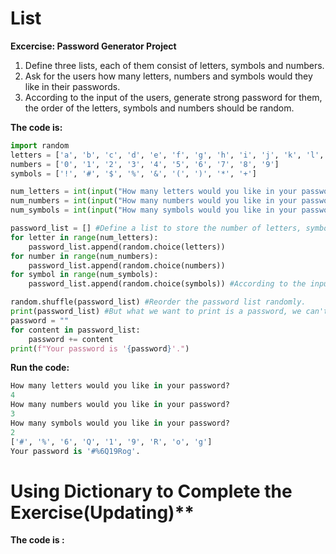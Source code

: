 # List
**Excercise: Password Generator Project**  
1. Define three lists, each of them consist of letters, symbols and numbers.
2. Ask for the users how many letters, numbers and symbols would they like in their passwords.
3. According to the input of the users, generate strong password for them, the order of the letters, symbols and numbers should be random.

**The code is:**

```py
import random
letters = ['a', 'b', 'c', 'd', 'e', 'f', 'g', 'h', 'i', 'j', 'k', 'l', 'm', 'n', 'o', 'p', 'q', 'r', 's', 't', 'u', 'v', 'w', 'x', 'y', 'z', 'A', 'B', 'C', 'D', 'E', 'F', 'G', 'H', 'I', 'J', 'K', 'L', 'M', 'N', 'O', 'P', 'Q', 'R', 'S', 'T', 'U', 'V', 'W', 'X', 'Y', 'Z']
numbers = ['0', '1', '2', '3', '4', '5', '6', '7', '8', '9']
symbols = ['!', '#', '$', '%', '&', '(', ')', '*', '+']

num_letters = int(input("How many letters would you like in your password?\n"))
num_numbers = int(input("How many numbers would you like in your password?\n"))
num_symbols = int(input("How many symbols would you like in your password?\n")) #The type of the input is a string, so we need to convert it to an integer.

password_list = [] #Define a list to store the number of letters, symbols and numbers the users want.
for letter in range(num_letters):
    password_list.append(random.choice(letters))
for number in range(num_numbers):
    password_list.append(random.choice(numbers))
for symbol in range(num_symbols):
    password_list.append(random.choice(symbols)) #According to the input expected numbers of letters, numbers and symbols in password, using the "random.choice" function to select elements in the givin lists randomly, and using the "append" function to add them in the password list.

random.shuffle(password_list) #Reorder the password list randomly.
print(password_list) #But what we want to print is a password, we can't just print a list form, so we should define a new variable to store the actual password.
password = ""
for content in password_list:
    password += content
print(f"Your password is '{password}'.")
```
**Run the code:**

```py
How many letters would you like in your password?
4
How many numbers would you like in your password?
3
How many symbols would you like in your password?
2
['#', '%', '6', 'Q', '1', '9', 'R', 'o', 'g']
Your password is '#%6Q19Rog'.
```
# Using Dictionary to Complete the Exercise(Updating)**

**The code is :**
```py

```
